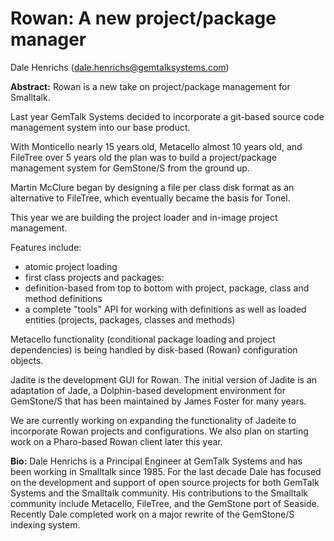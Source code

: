 # Rowan: A new project/package manager

Dale Henrichs (dale.henrichs@gemtalksystems.com)

**Abstract:**
Rowan is a new take on project/package management for Smalltalk.

Last year GemTalk Systems decided to incorporate a git-based source code
management system into our base product.

With Monticello nearly 15 years old, Metacello almost 10 years old, and
FileTree over 5 years old the plan was to build a project/package
management system for GemStone/S from the ground up.

Martin McClure began by designing a file per class disk format as an alternative to FileTree, which eventually became the basis for Tonel.

This year we are building the project loader and in-image project management.

Features include:
- atomic project loading
- first class projects and packages:
- definition-based from top to bottom with project, package, class and method definitions
- a complete "tools" API for working with definitions as well as loaded entities (projects, packages, classes and methods)

Metacello functionality (conditional package loading and project dependencies)
is being handled by disk-based (Rowan) configuration objects.

Jadite is the development GUI for Rowan. The initial version of Jadite is an
adaptation of Jade, a Dolphin-based development environment for GemStone/S that
has been maintained by James Foster for many years.

We are currently working on expanding the functionality of Jadeite to
incorporate Rowan projects and configurations. We also plan on starting work on
a Pharo-based Rowan client later this year.

**Bio:**
Dale Henrichs is a Principal Engineer at GemTalk Systems and has been working
in Smalltalk since 1985. For the last decade Dale has focused on the development
and support of open source projects for both GemTalk Systems and the Smalltalk
community. His contributions to the Smalltalk community include Metacello,
FileTree, and the GemStone port of Seaside. Recently Dale completed work on a
major rewrite of the GemStone/S indexing system.